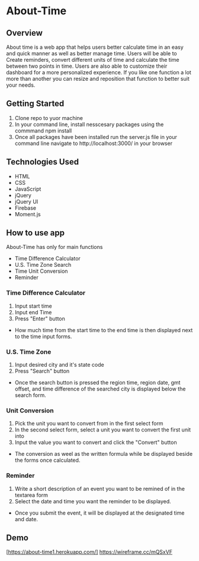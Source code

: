 # About-Time

## Overview
About time is a web app that helps users better calculate time in an easy and quick manner as well as better manage time. Users will be able to Create reminders, convert different units of time and calculate the time between two points in time. Users are also able to customize their dashboard for a more personalized experience. If you like one function a lot more than another you can resize and reposition that function to better suit your needs.

## Getting Started
1. Clone repo to yuor machine
2. In your command line, install nesscesary packages using the commmand npm install
3. Once all packages have been installed run the server.js file in your command line navigate to http://localhost:3000/ in your browser


## Technologies Used
- HTML
- CSS
- JavaScript
- jQuery
- jQuery UI
- Firebase
- Moment.js


## How to use app
About-Time has only for main functions
- Time Difference Calculator
- U.S. Time Zone Search
- Time Unit Conversion
- Reminder

### Time Difference Calculator
1. Input start time 
2. Input end Time
3. Press "Enter" button

- How much time from the start time to the end time is then displayed next to the time input forms.

### U.S. Time Zone 
1. Input desired city and it's state code
2. Press "Search" button

- Once the search button is pressed the region time, region date, gmt offset, and time difference of the searched city is displayed below the search form.

### Unit Conversion
1. Pick the unit you want to convert from in the first select form
2. In the second select form, select a unit you want to convert the first unit into
3. Input the value you want to convert and click the "Convert" button

- The conversion as weel as the written formula while be displayed beside the forms once calculated.

### Reminder
1. Write a short description of an event you want to be remined of in the textarea form
2. Select the date and time you want the reminder to be displayed.

- Once you submit the event, it will be displayed at the designated time and date.

## Demo
[https://about-time1.herokuapp.com/]
https://wireframe.cc/mQSxVF
